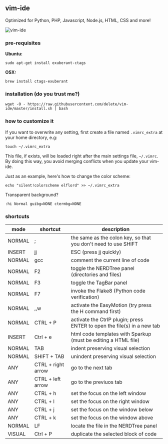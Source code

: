 ## vim-ide

Optimized for Python, PHP, Javascript, Node.js, HTML, CSS and more!

![vim-ide](https://github.com/delete/vim-ide/raw/master/img/overview.png)

### pre-requisites

**Ubuntu:**

    sudo apt-get install exuberant-ctags

**OSX:**

    brew install ctags-exuberant

### installation (do you trust me?)
 
    wget -O - https://raw.githubusercontent.com/delete/vim-ide/master/install.sh | bash


### how to customize it

If you want to overwrite any setting, first create a file named `.vimrc_extra` at your home
directory, e.g:

    touch ~/.vimrc_extra
    
This file, if exists, will be loaded right after the main settings file, `~/.vimrc`. By doing this
way, you avoid merging conflicts when you update your vim-ide. 

Just as an example, here's how to change the color scheme:

    echo "silent!colorscheme elflord" >> ~/.vimrc_extra



Transparent background?

`:hi Normal guibg=NONE ctermbg=NONE`


### shortcuts

mode    | shortcut              | description
--------|-----------------------|-------------------------------------------
NORMAL  | ;                     | the same as the colon key, so that you don't need to use SHIFT
INSERT  | jj                    | ESC (press jj quickly)
NORMAL  | gcc                   | comment the current line of code
NORMAL  | F2                    | toggle the NERDTree panel (directories and files)
NORMAL  | F3                    | toggle the TagBar panel
NORMAL  | F7                    | invoke the Flake8 (Python code verification)
NORMAL  | ,,w                   | activate the EasyMotion (try press the H command first)
NORMAL  | CTRL + P              | activate the CtrlP plugin; press ENTER to open the file(s) in a new tab
INSERT  | Ctrl + e              | html code templates with Sparkup (must be editing a HTML file)
NORMAL  | TAB                   | indent preserving visual selection
NORMAL  | SHIFT + TAB           | unindent preserving visual selection
ANY     | CTRL + right arrow    | go to the next tab
ANY     | CTRL + left arrow     | go to the previuos tab
ANY     | CTRL + h              | set the focus on the left window
ANY     | CTRL + l              | set the focus on the right window
ANY     | CTRL + j              | set the focus on the window below
ANY     | CTRL + k              | set the focus on the window above
NORMAL  | LF                    | locate the file in the NERDTree panel
VISUAL  | Ctrl + P              | duplicate the selected block of code
